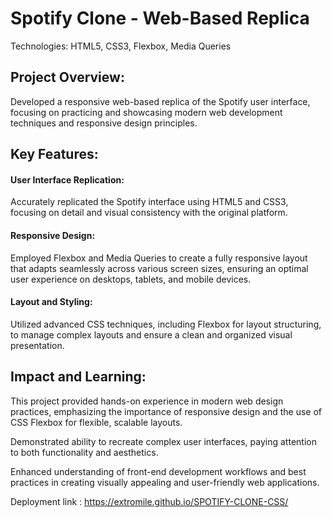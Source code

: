 <h1>Spotify Clone - Web-Based Replica</h1>

Technologies: HTML5, CSS3, Flexbox, Media Queries

<h2>Project Overview:</h2> Developed a responsive web-based replica of the Spotify user interface, focusing on practicing and showcasing modern web development techniques and responsive design principles.

<h2>Key Features:</h2>

<h4>User Interface Replication:</h4>
Accurately replicated the Spotify interface using HTML5 and CSS3, focusing on detail and visual consistency with the original platform.

<h4>Responsive Design:</h4> Employed Flexbox and Media Queries to create a fully responsive layout that adapts seamlessly across various screen sizes, ensuring an optimal user experience on desktops, tablets, and mobile devices.

<h4>Layout and Styling:</h4> Utilized advanced CSS techniques, including Flexbox for layout structuring, to manage complex layouts and ensure a clean and organized visual presentation.

<h2>Impact and Learning:</h2>

This project provided hands-on experience in modern web design practices, emphasizing the importance of responsive design and the use of CSS Flexbox for flexible, scalable layouts.

Demonstrated ability to recreate complex user interfaces, paying attention to both functionality and aesthetics.

Enhanced understanding of front-end development workflows and best practices in creating visually appealing and user-friendly web applications.

Deployment link : https://extromile.github.io/SPOTIFY-CLONE-CSS/
